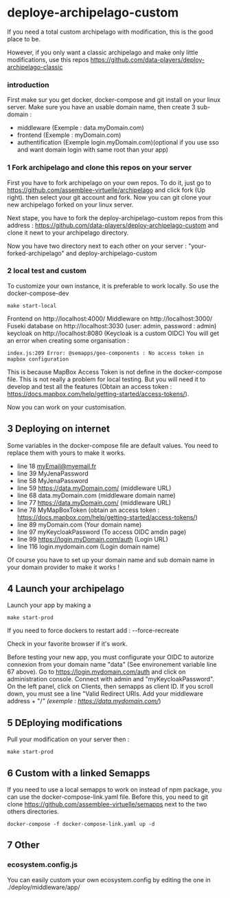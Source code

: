# deploye-archipelago-custom

If you need a total custom archipelago with modification, this is the good place to be.

However, if you only want a classic archipelago and make only little modifications, use this repos https://github.com/data-players/deploy-archipelago-classic

### introduction

First make sur you get docker, docker-compose and git install on your linux server.
Make sure you have an usable domain name, then create 3 sub-domain :
- middleware (Exemple : data.myDomain.com)
- frontend (Exemple : myDomain.com)
- authentification (Exemple login.myDomain.com)(optional if you use sso and want domain login with same root than your app)

### 1 Fork archipelago and clone this repos on your server

First you have to fork archipelago on your own repos. To do it, just go to https://github.com/assemblee-virtuelle/archipelago and click fork (Up right). then select your git account and fork.
Now you can git clone your new archipelago forked on your linux server.

Next stape, you have to fork the deploy-archipelago-custom repos from this address : https://github.com/data-players/deploy-archipelago-custom and clone it newt to your archipelago directory.

Now you have two directory next to each other on your server : "your-forked-archipelago" and deploy-archipelago-custom

### 2 local test and custom

To customize your own instance, it is preferable to work locally. So use the docker-compose-dev
```
make start-local
```
Frontend on http://localhost:4000/
Middleware on http://localhost:3000/
Fuseki database on http://localhost:3030 (user: admin, password : admin)
keycloak on http://localhost:8080 (Keycloak is a custom OIDC)
You will get an error when creating some organisation :
```
index.js:209 Error: @semapps/geo-components : No access token in mapbox configuration
```
This is because MapBox Access Token is not define in the docker-compose file. This is not really a problem for local testing.
But you will need it to develop and test all the features (Obtain an access token : https://docs.mapbox.com/help/getting-started/access-tokens/).

Now you can work on your customisation.

## 3 Deploying on internet

Some variables in the docker-compose file are default values. You need to replace them with yours to make it works.
- line 18 myEmail@myemail.fr
- line 39 MyJenaPassword
- line 58 MyJenaPassword
- line 59 https://data.myDomain.com/ (middleware URL)
- line 68 data.myDomain.com (middleware domain name)
- line 77 https://data.myDomain.com/ (middleware URL)
- line 78 MyMapBoxToken (obtain an access token : https://docs.mapbox.com/help/getting-started/access-tokens/)
- line 89 myDomain.com (Your domain name)
- line 97 myKeycloakPassword (To access OIDC amdin page)
- line 99 https://login.myDomain.com/auth (Login URL)
- line 116 login.mydomain.com (Login domain name)

Of course you have to set up your domain name and sub domain name in your domain provider to make it works !

## 4 Launch your archipelago

Launch your app by making a 

```
make start-prod
```

If you need to force dockers to restart add : --force-recreate

Check in your favorite browser if it's work.

Before testing your new app, you must configurate your OIDC to autorize connexion from your domain name "data" (See environement variable line 67 above).
Go to https://login.mydomain.com/auth and click on administration console. Connect with admin and "myKeycloakPassword".
On the left panel, click on Clients, then semapps as client ID.
If you scroll down, you must see a line "Valid Redirect URIs. Add your middleware address + "/*" (exemple : https://data.mydomain.com/*)

## 5 DEploying modifications

Pull your modification on your server then :
```
make start-prod
```

## 6 Custom with a linked Semapps

If you need to use a local semapps to work on instead of npm package, you can use the docker-compose-link.yaml file.
Before this, you need to git clone https://github.com/assemblee-virtuelle/semapps next to the two others directories.

```
docker-compose -f docker-compose-link.yaml up -d
```

## 7 Other

### ecosystem.config.js

You can easily custom your own ecosystem.config by editing the one in ./deploy/middleware/app/
